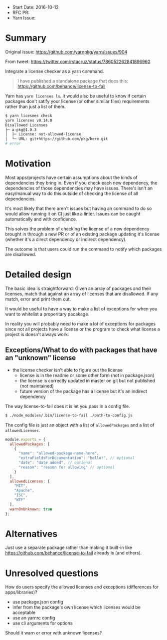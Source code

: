 - Start Date: 2016-10-12
- RFC PR: 
- Yarn Issue: 

# Summary

Original issue: https://github.com/yarnpkg/yarn/issues/904

From tweet: https://twitter.com/rstacruz/status/786052262841896960

Integrate a license checker as a yarn command.

> I have published a standalone package that does this: https://github.com/behance/license-to-fail

Yarn has `yarn licenses ls`. It would also be useful to know if certain packages
don't satify your license (or other similar files) requirements rather than just a list of them.

```bash
$ yarn licesnes check
yarn licenses v0.14.0
Disallowed Licenses
├─ a-pkg@1.0.3
│  ├─ License: not-allowed-license
│  └─ URL: git+https://github.com/pkg/here.git
# error
```

# Motivation

Most apps/projects have certain assumptions about the kinds of dependencies they bring in.
Even if you check each new dependency, the dependencies of those dependencies may have issues.
There's isn't an easy/manual way to do this outside of checking the license of all dependencies.

It's most likely that there aren't issues but having an command to do so would allow running it on CI
just like a linter. Issues can be caught automatically and with confidence.

This solves the problem of checking the license of a new dependency brought in through a new PR
or of an existing package updating it's license (whether it's a direct dependency or indirect dependency).

The outcome is that users could run the command to notify which packages are disallowed.

# Detailed design

The basic idea is straightforward: Given an array of packages and their licenses, match that against an array of
licenses that are disallowed. If any match, error and print them out.

It would be useful to have a way to make a list of exceptions for when you want to whitelist a properitary pacakage.

In reality you will probably need to make a lot of exceptions for packages since not all projects have a license
or the program to check what license a project is doesn't always work.

## Exceptions/What to do with packages that have an "unknown" license

- the license checker isn't able to figure out the license
  - license is in the readme or some other form (not in package.json)
  - the license is correctly updated in master on git but not published (not maintained)
  - future version of the package has a license but it's an indirect dependency

The way license-to-fail does it is let you pass in a config file.

```bash
$ ./node_modules/.bin/license-to-fail ./path-to-config.js
```

The config file is just an object with a list of `allowedPackages` and a list of `allowedLicenses`.

```js
module.exports = {
  allowedPackages: [
    {
      "name": "allowed-package-name-here",
      "extraFieldsForDocumentation": "hello!", // optional
      "date": "date added", // optional
      "reason": "reason for allowing" // optional
    }
  ],
  allowedLicenses: [
    "MIT",
    "Apache",
    "ISC",
    "WTF"
  ],
  warnOnUnknown: true
};
```

# Alternatives

Just use a separate package rather than making it built-in like https://github.com/behance/license-to-fail already is (and others).

# Unresolved questions

How do users specify the allowed licenses and exceptions (differences for apps/libraries)?

- use package.json config
- infer from the package's own license which licenses would be acceptable
- use an yarnrc config
- use cli arguments for options

Should it warn or error with unknown licenses?
